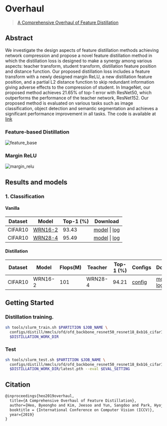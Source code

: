 # Overhaul

> [A Comprehensive Overhaul of Feature Distillation](https://arxiv.org/abs/1904.01866)

<!-- [ALGORITHM] -->

## Abstract

We investigate the design aspects of feature distillation methods achieving network compression and propose a novel feature distillation method in which the distillation loss is designed to make a synergy among various aspects: teacher transform, student transform, distillation feature position and distance function. Our proposed distillation loss includes a feature transform with a newly designed margin ReLU, a new distillation feature position, and a partial L2 distance function to skip redundant information giving adverse effects to the compression of student. In ImageNet, our proposed method achieves 21.65% of top-1 error with ResNet50, which outperforms the performance of the teacher network, ResNet152. Our proposed method is evaluated on various tasks such as image classification, object detection and semantic segmentation and achieves a significant performance improvement in all tasks. The code is available at [link](https://sites.google.com/view/byeongho-heo/overhaul)

### Feature-based Distillation

![feature_base](https://user-images.githubusercontent.com/88702197/187423965-bb3bde16-c71a-43c6-903c-69aff1005415.png)

### Margin ReLU

![margin_relu](https://user-images.githubusercontent.com/88702197/187423981-67106ac2-48d9-4002-8b32-b92a90b1dacd.png)

## Results and models

### 1. Classification

#### Vanilla

| Dataset | Model                                                                   | Top-1 (%) | Download                                                                                                                                                                                                                              |
| ------- | ----------------------------------------------------------------------- | --------- | ------------------------------------------------------------------------------------------------------------------------------------------------------------------------------------------------------------------------------------- |
| CIFAR10 | [WRN16-2](../../../vanilla/mmcls/wide-resnet/wrn16-w2_b16x8_cifar10.py) | 93.43     | [model](https://download.openmmlab.com/mmrazor/v1/wide_resnet/wrn16_2_b16x8_cifar10_20220831_204709-446b466e.pth) \| [log](https://download.openmmlab.com/mmrazor/v1/wide_resnet/wrn16_2_b16x8_cifar10_20220831_204709-446b466e.json) |
| CIFAR10 | [WRN28-4](../../../vanilla/mmcls/wide-resnet/wrn28-w4_b16x8_cifar10.py) | 95.49     | [model](https://download.openmmlab.com/mmrazor/v1/wide_resnet/wrn28_4_b16x8_cifar10_20220831_173536-d6f8725c.pth) \| [log](https://download.openmmlab.com/mmrazor/v1/wide_resnet/wrn28_4_b16x8_cifar10_20220831_173536-d6f8725c.json) |

#### Distillation

| Dataset | Model   | Flops(M) | Teacher | Top-1 (%) | Configs                                                     | Download                                                                                                                                                                                                                                                                     |
| ------- | ------- | -------- | ------- | --------- | ----------------------------------------------------------- | ---------------------------------------------------------------------------------------------------------------------------------------------------------------------------------------------------------------------------------------------------------------------------- |
| CIFAR10 | WRN16-2 | 101      | WRN28-4 | 94.21     | [config](./ofd_backbone_resnet50_resnet18_8xb16_cifar10.py) | [model](https://download.openmmlab.com/mmrazor/v1/overhaul/ofd_backbone_resnet50_resnet18_8xb16_cifar10_20230417_192216-ace2908f.pth) \| [log](https://download.openmmlab.com/mmrazor/v1/overhaul/ofd_backbone_resnet50_resnet18_8xb16_cifar10_20230417_192216-ace2908f.log) |

## Getting Started

### Distillation training.

```bash
sh tools/slurm_train.sh $PARTITION $JOB_NAME \
  configs/distill/mmcls/ofd/ofd_backbone_resnet50_resnet18_8xb16_cifar10.py \
  $DISTILLATION_WORK_DIR
```

### Test

```bash
sh tools/slurm_test.sh $PARTITION $JOB_NAME \
  configs/distill/mmcls/ofd/ofd_backbone_resnet50_resnet18_8xb16_cifar10.py \
  $DISTILLATION_WORK_DIR/latest.pth --eval $EVAL_SETTING
```

## Citation

```latex
@inproceedings{heo2019overhaul,
  title={A Comprehensive Overhaul of Feature Distillation},
  author={Heo, Byeongho and Kim, Jeesoo and Yun, Sangdoo and Park, Hyojin and Kwak, Nojun and Choi, Jin Young},
  booktitle = {International Conference on Computer Vision (ICCV)},
  year={2019}
}
```
